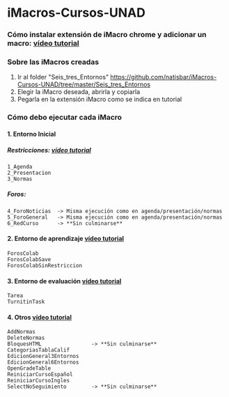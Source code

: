 # iMacros-Cursos-UNAD

### Cómo instalar extensión de iMacro chrome y adicionar un macro: [vídeo tutorial](https://www.loom.com/share/243adbfef5e04fe89741c337fecf807f)

### Sobre las iMacros creadas
1. Ir al folder "Seis_tres_Entornos" https://github.com/natisbar/iMacros-Cursos-UNAD/tree/master/Seis_tres_Entornos
2. Elegir la iMacro deseada, abrirla y copiarla
3. Pegarla en la extensión iMacro como se indica en tutorial

### Cómo debo ejecutar cada iMacro
#### 1. Entorno Inicial
  ##### Restricciones: [vídeo tutorial](https://www.loom.com/share/86a52e5c736a46a8a9321e26ce3d6772)
    1_Agenda        
    2_Presentacion  
    3_Normas        
  ##### Foros:
    4_ForoNoticias  -> Misma ejecución como en agenda/presentación/normas
    5_ForoGeneral 	-> Misma ejecución como en agenda/presentación/normas
    6_RedCurso      -> **Sin culminarse**

#### 2. Entorno de aprendizaje [vídeo tutorial](https://www.loom.com/share/ef5deaa3e26b4b1a9ab5e9b83644e4b3)
    ForosColab
    ForosColabSave
    ForosColabSinRestriccion
    
#### 3. Entorno de evaluación [vídeo tutorial](https://www.loom.com/share/14f889467c5f42cb84fcb6127b49d504)
    Tarea
    TurnitinTask

#### 4. Otros [vídeo tutorial](https://www.loom.com/share/6c99eb6c90404e3e93df3af540cf7d1b)
    AddNormas
    DeleteNormas
    BloquesHTML                -> **Sin culminarse**
    CategoriasTablaCalif
    EdicionGeneral3Entornos
    EdicionGeneral6Entornos
    OpenGradeTable
    ReiniciarCursoEspañol
    ReiniciarCursoIngles
    SelectNoSeguimiento        -> **Sin culminarse**
    
    
    
